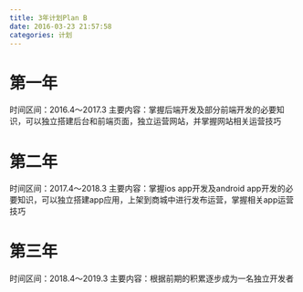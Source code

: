 ```yaml
---
title: 3年计划Plan B
date: 2016-03-23 21:57:58
categories: 计划
---
```


# 第一年

时间区间：2016.4～2017.3
主要内容：掌握后端开发及部分前端开发的必要知识，可以独立搭建后台和前端页面，独立运营网站，并掌握网站相关运营技巧

# 第二年

时间区间：2017.4～2018.3
主要内容：掌握ios app开发及android app开发的必要知识，可以独立搭建app应用，上架到商城中进行发布运营，掌握相关app运营技巧

# 第三年

时间区间：2018.4～2019.3
主要内容：根据前期的积累逐步成为一名独立开发者

